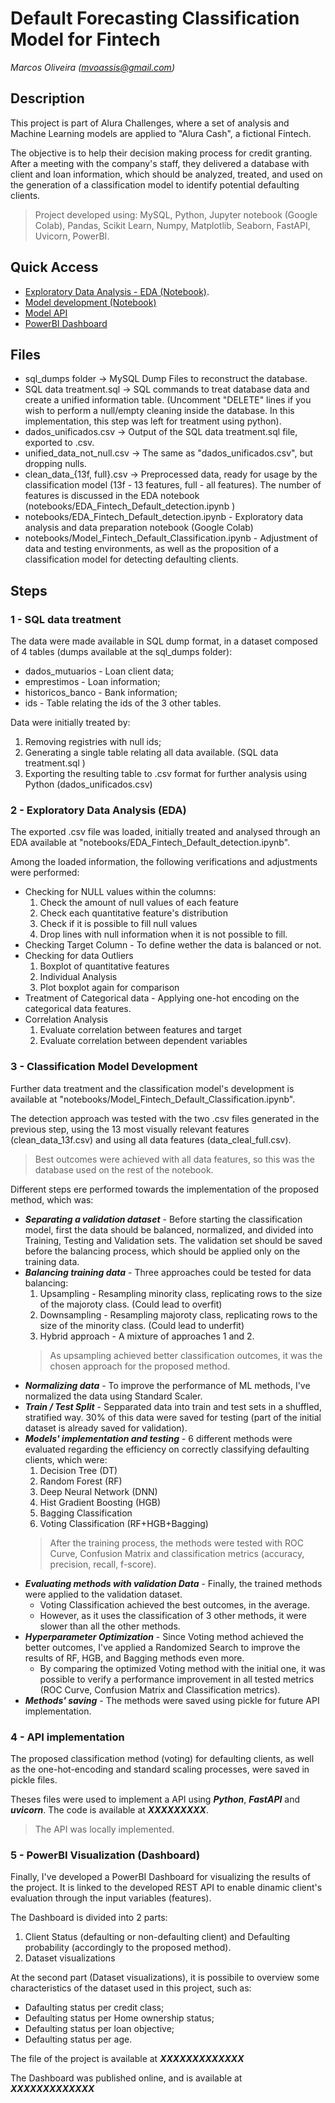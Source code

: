 # Default Forecasting Classification Model for Fintech
*Marcos Oliveira (mvoassis@gmail.com)*

## Description

This project is part of Alura Challenges, where a set of analysis and Machine Learning models are applied to "Alura Cash", a fictional Fintech. 

The objective is to help their decision making process for credit granting. After a meeting with the company's staff, they delivered a database with client and loan information, which should be analyzed, treated, and used on the generation of a classification model to identify potential defaulting clients. 

> Project developed using: MySQL, Python, Jupyter notebook (Google Colab), Pandas, Scikit Learn, Numpy, Matplotlib, Seaborn, FastAPI, Uvicorn, PowerBI. 

## Quick Access

* [Exploratory Data Analysis - EDA (Notebook)](https://github.com/mvoassis/default_forecasting_fintech/blob/main/notebooks/EDA_Fintech_Default_detection.ipynb).
* [Model development (Notebook)](https://github.com/mvoassis/default_forecasting_fintech/blob/main/notebooks/Model_Fintech_Default_Classification.ipynb)
* [Model API]()
* [PowerBI Dashboard]()

## Files

* sql_dumps folder -> MySQL Dump Files to reconstruct the database.
* SQL data treatment.sql -> SQL commands to treat database data and create a unified information table. (Uncomment "DELETE" lines if you wish to perform a null/empty cleaning inside the database. In this implementation, this step was left for treatment using python).
* dados_unificados.csv -> Output of the SQL data treatment.sql file, exported to .csv. 
* unified_data_not_null.csv -> The same as "dados_unificados.csv", but dropping nulls. 
* clean_data_{13f, full}.csv -> Preprocessed data, ready for usage by the classification model (13f - 13 features, full - all features). The number of features is discussed in the EDA notebook (notebooks/EDA_Fintech_Default_detection.ipynb ) 
* notebooks/EDA_Fintech_Default_detection.ipynb - Exploratory data analysis and data preparation notebook (Google Colab)
* notebooks/Model_Fintech_Default_Classification.ipynb - Adjustment of data and testing environments, as well as the proposition of a classification model for detecting defaulting clients.

## Steps

### 1 - SQL data treatment

The data were made available in SQL dump format, in a dataset composed of 4 tables (dumps available at the sql_dumps folder):

* dados_mutuarios - Loan client data;
* emprestimos - Loan information;
* historicos_banco - Bank information;
* ids - Table relating the ids of the 3 other tables. 

Data were initially treated by:

1. Removing registries with null ids;
2. Generating a single table relating all data available. (SQL data treatment.sql )
3. Exporting the resulting table to .csv format for further analysis using Python (dados_unificados.csv)


### 2 - Exploratory Data Analysis (EDA)

The exported .csv file was loaded, initially treated and analysed through an EDA available at "notebooks/EDA_Fintech_Default_detection.ipynb".

Among the loaded information, the following verifications and adjustments were performed: 

* Checking for NULL values within the columns: 
  1. Check the amount of null values of each feature
  2. Check each quantitative feature's distribution
  3. Check if it is possible to fill null values
  4. Drop lines with null information when it is not possible to fill.
* Checking Target Column - To define wether the data is balanced or not. 
* Checking for data Outliers
  1. Boxplot of quantitative features
  2. Individual Analysis
  3. Plot boxplot again for comparison
* Treatment of Categorical data - Applying one-hot encoding on the categorical data features.
* Correlation Analysis
  1. Evaluate correlation between features and target
  2. Evaluate correlation between dependent variables

### 3 - Classification Model Development

Further data treatment and the classification model's development is available at "notebooks/Model_Fintech_Default_Classification.ipynb".

The detection approach was tested with the two .csv files generated in the previous step, using the 13 most visually relevant features (clean_data_13f.csv) and using all data features (data_cleal_full.csv). 

> Best outcomes were achieved with all data features, so this was the database used on the rest of the notebook. 

Different steps ere performed towards the implementation of the proposed method, which was:

* ***Separating a validation dataset*** - Before starting the classification model, first the data should be balanced, normalized, and divided into Training, Testing and Validation sets. The validation set should be saved before the balancing process, which should be applied only on the training data.
* ***Balancing training data*** - Three approaches could be tested for data balancing:
  1. Upsampling - Resampling minority class, replicating rows to the size of the majoroty class. (Could lead to overfit)
  2. Downsampling - Resampling majoroty class, replicating rows to the size of the minority class. (Could lead to underfit)
  3. Hybrid approach - A mixture of approaches 1 and 2.
  > As upsampling achieved better classification outcomes, it was the chosen approach for the proposed method. 
* ***Normalizing data*** - To improve the performance of ML methods, I've normalized the data using Standard Scaler.
* ***Train / Test Split*** - Sepparated data into train and test sets in a shuffled, stratified way. 30% of this data were saved for testing (part of the initial dataset is already saved for validation).
* ***Models' implementation and testing*** - 6 different methods were evaluated regarding the efficiency on correctly classifying defaulting clients, which were:
  1. Decision Tree (DT)
  2. Random Forest (RF)
  3. Deep Neural Network (DNN)
  4. Hist Gradient Boosting (HGB)
  5. Bagging Classification
  6. Voting Classification (RF+HGB+Bagging)
  > After the training process, the methods were tested with ROC Curve, Confusion Matrix and classification metrics (accuracy, precision, recall, f-score).
* ***Evaluating methods with validation Data*** - Finally, the trained methods were applied to the validation dataset.
  * Voting Classification achieved the best outcomes, in the average. 
  * However, as it uses the classification of 3 other methods, it were slower than all the other methods.
* ***Hyperparameter Optimization*** - Since Voting method achieved the better outcomes, I've applied a Randomized Search to improve the results of RF, HGB, and Bagging methods even more.
  * By comparing the optimized Voting method with the initial one, it was possible to verify a performance improvement in all tested metrics (ROC Curve, Confusion Matrix and Classification metrics).
* ***Methods' saving*** - The methods were saved using pickle for future API implementation. 

### 4 - API implementation

The proposed classification method (voting) for defaulting clients, as well as the one-hot-encoding and standard scaling processes, were saved in pickle files.

Theses files were used to implement a API using ***Python***, ***FastAPI*** and ***uvicorn***. The code is available at ***XXXXXXXXX***.

> The API was locally implemented. 


### 5 - PowerBI Visualization (Dashboard)

Finally, I've developed a PowerBI Dashboard for visualizing the results of the project. It is linked to the developed REST API to enable dinamic client's evaluation through the input variables (features). 

The Dashboard is divided into 2 parts:
  1. Client Status (defaulting or non-defaulting client) and Defaulting probability (accordingly to the proposed method).
  2. Dataset visualizations

At the second part (Dataset visualizations), it is possibile to overview some characteristics of the dataset used in this project, such as:
  * Dafaulting status per credit class;
  * Defaulting status per Home ownership status;
  * Defaulting status per loan objective;
  * Defaulting status per age.

The file of the project is available at ***XXXXXXXXXXXXX***

The Dashboard was published online, and is available at ***XXXXXXXXXXXXX***
